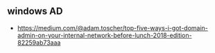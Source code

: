 ## windows AD
- https://medium.com/@adam.toscher/top-five-ways-i-got-domain-admin-on-your-internal-network-before-lunch-2018-edition-82259ab73aaa
